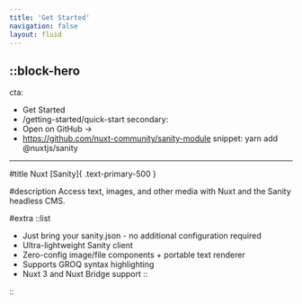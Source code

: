 ```yaml
---
title: 'Get Started'
navigation: false
layout: fluid
---
```


::block-hero
---
cta:
  - Get Started
  - /getting-started/quick-start
secondary:
  - Open on GitHub →
  - https://github.com/nuxt-community/sanity-module
snippet: yarn add @nuxtjs/sanity
---

#title
Nuxt [Sanity]{ .text-primary-500 }

#description
Access text, images, and other media with Nuxt and the Sanity headless CMS.

#extra
::list
- Just bring your sanity.json - no additional configuration required
- Ultra-lightweight Sanity client
- Zero-config image/file components + portable text renderer
- Supports GROQ syntax highlighting
- Nuxt 3 and Nuxt Bridge support
::

::
